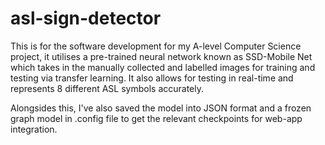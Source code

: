 # asl-sign-detector
This is for the software development for my A-level Computer Science project, it utilises a pre-trained neural network known as SSD-Mobile Net which takes in the manually collected and labelled images for training and testing via transfer learning. It also allows for testing in real-time and represents 8 different ASL symbols accurately.

Alongsides this, I've also saved the model into JSON format and a frozen graph model in .config file to get the relevant checkpoints for web-app integration.
